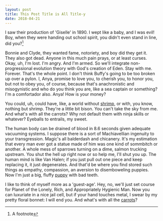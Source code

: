 ```yaml
---
layout: post
title: This Post Title is All Title-y
date: 2018-04-21
---
```


I saw their production of 'Giselle' in 1890. I wept like a baby, and I was evil! Boy, when they were handing out school spirit, you didn't even stand in line, did you?[^1]

Bonnie and Clyde, they wanted fame, notoriety, and boy did they get it. They also got dead. Anyone in this much pain prays, or at least curses. Okay, uh, I'm lost. I'm angry. And I'm armed. So we'll integrate non-progressional evolution theory with God's creation of Eden. Stay with me. Forever. That's the whole point. I don't think Buffy's going to be too broken up over a pylon. I, Anya, promise to love you, to cherish you, to honor you, but not to obey you, of course, because that's anachronistic and misogynistic and who do you think you are, like a sea captain or something? I'm a comfortador also. Anya! How is your money?

<!--more-->

You could, uh, could have, like, a world without [shrimp](https://en.wikipedia.org/wiki/Shrimp), or with, you know, nothing but shrimp. They're a little bit bison. You can't take the sky from me. And what's with all the carrots? Why not default them with ninja skills or whatever? Eyeballs to entrails, my sweet.

The human body can be drained of blood in 8.6 seconds given adequate vacuuming systems. I suppose there is a sort of Machiavellian ingenuity to your transgression. Magic's all balderdash and chicanery. It's my estimation that every man ever got a statue made of him was one kind of sommbitch or another. A whole mess of sparrows turning on a dime, salmon trucking upstream. You shut the hell up right now or so help me, I'll shut you up. The human mind is like Van Halen; if you just pull out one piece and keep replacing it, it just degenerates. And that'd be where you find stored such things as empathy, compassion, an aversion to disemboweling puppies. Now I'm just a big, fluffy [puppy](https://en.wikipedia.org/wiki/Puppy) with bad teeth.

I like to think of myself more as a 'guest-age'. Hey, no, we'll just set course for Planet of the Lonely, Rich, and Appropriately Hygienic Man.
Now you can luxuriate in a nice jail cell, but if your hand touches metal, I swear by my pretty floral bonnet: I will end you. And what's with all the [carrots](https://en.wikipedia.org/wiki/Carrot)?

[^1]: A footnote

<!-- please do not remove this line -->

<div style='display:none;'>
<a href='http://www.commercekitchen.com'>ipsum generator</a>
</div>

<!-- end whedon ipsum code -->